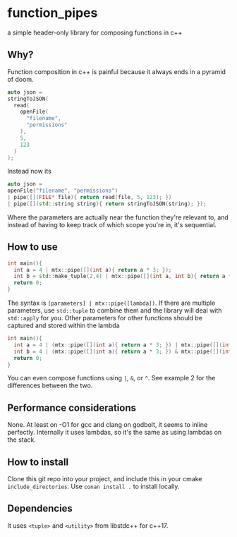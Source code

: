 # function_pipes
a simple header-only library for composing functions in c++

## Why?

Function composition in c++ is painful because it always ends in a pyramid of doom.

```c++
auto json =
stringToJSON(
  read(
    openFile(
      "filename",
      "permissions"
    ),
    5,
    123
  )
);
```

Instead now its
```c++
auto json =
openFile("filename", "permissions")
| pipe([](FILE* file){ return read(file, 5, 123); })
| pipe([](std::string string){ return stringToJSON(string); });
```

Where the parameters are actually near the function they're relevant to, and instead of having to keep track
of which scope you're in, it's sequential.

## How to use

```c++
int main(){
  int a = 4 | mtx::pipe([](int a){ return a * 3; });
  int b = std::make_tuple(2,4) | mtx::pipe([](int a, int b){ return a * b; });
  return 0;
}
```

The syntax is `[parameters] | mtx::pipe([lambda])`. If there are
multiple parameters, use `std::tuple` to combine them and the library
will deal with `std::apply` for you. Other parameters for other functions
should be captured and stored within the lambda

```c++
int main(){
  int a = 4 | (mtx::pipe([](int a){ return a * 3; }) | mtx::pipe([](int a){ return a - 4; }));
  int b = 4 | (mtx::pipe([](int a){ return a * 3; }) & mtx::pipe([](int a){ return a - 4; }));
  return 0;
}
```

You can even compose functions using `|`, `&`, or `^`. See example 2 for the differences between the two.

## Performance considerations

None. At least on -O1 for gcc and clang on godbolt, it seems to inline perfectly. Internally it uses
lambdas, so it's the same as using lambdas on the stack.

## How to install

Clone this git repo into your project, and include this in your cmake `include_directories`. Use
`conan install .` to install locally.

## Dependencies
It uses `<tuple>` and `<utility>` from libstdc++ for c++17.
